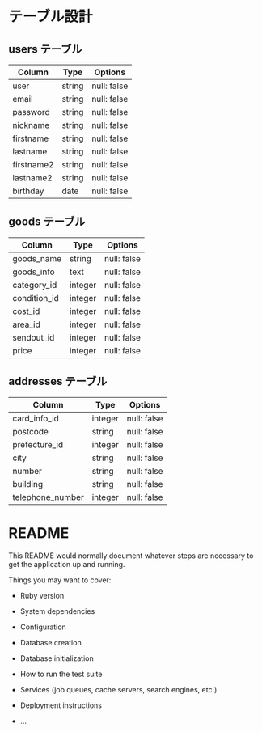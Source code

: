 # テーブル設計

## users テーブル

| Column     | Type   | Options     |
| ---------- | ------ | ----------- |
| user       | string | null: false |
| email      | string | null: false |
| password   | string | null: false |
| nickname   | string | null: false |
| firstname  | string | null: false |
| lastname   | string | null: false |
| firstname2 | string | null: false |
| lastname2  | string | null: false |
| birthday   | date   | null: false |

## goods テーブル

| Column       | Type    | Options     |
| ------------ | ------- | ----------- |
| goods_name   | string  | null: false |
| goods_info   | text    | null: false |
| category_id  | integer | null: false |
| condition_id | integer | null: false |
| cost_id      | integer | null: false |
| area_id      | integer | null: false |
| sendout_id   | integer | null: false |
| price        | integer | null: false |

## addresses テーブル

| Column           | Type    | Options     |
| ---------------- | ------- | ----------- |
| card_info_id     | integer | null: false |
| postcode         | string  | null: false |
| prefecture_id    | integer | null: false |
| city             | string  | null: false |
| number           | string  | null: false |
| building         | string  | null: false |
| telephone_number | integer | null: false |


# README

This README would normally document whatever steps are necessary to get the
application up and running.

Things you may want to cover:

* Ruby version

* System dependencies

* Configuration

* Database creation

* Database initialization

* How to run the test suite

* Services (job queues, cache servers, search engines, etc.)

* Deployment instructions

* ...
